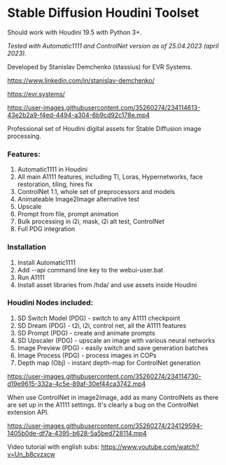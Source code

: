 # Stable Diffusion Houdini Toolset

Should work with Houdini 19.5 with Python 3+.

*Tested with Automatic1111 and ControlNet version as of 25.04.2023 (april 2023).*

Developed by Stanislav Demchenko (stassius) for EVR Systems.

https://www.linkedin.com/in/stanislav-demchenko/

https://evr.systems/

https://user-images.githubusercontent.com/35260274/234114613-43e2b2a9-f4ed-4494-a304-6b9cd92c178e.mp4

Professional set of Houdini digital assets for Stable Diffusion image processing.

### Features:
1. Automatic1111 in Houdini
2. All main A1111 features, including TI, Loras, Hypernetworks, face restoration, tiling, hires fix
4. ControlNet 1.1, whole set of preprocessors and models
5. Animateable Image2Image alternative test
6. Upscale
7. Prompt from file, prompt animation
8. Bulk processing in i2i, mask, i2i alt test, ControlNet
9. Full PDG integration

### Installation
1. Install Automatic1111
2. Add --api command line key to the webui-user.bat
3. Run A1111
4. Install asset libraries from /hda/ and use assets inside Houdini

### Houdini Nodes included:
1. SD Switch Model (PDG) - switch to any A1111 checkpoint
2. SD Dream (PDG) - t2i, i2i, control net, all the A1111 features
3. SD Prompt (PDG) - create and animate prompts
4. SD Upscaler (PDG) - upscale an image with various neural networks
5. Image Preview (PDG) - easily switch and save generation batches
6. Image Process (PDG) - process images in COPs
7. Depth map (Obj) - instant depth-map for ControlNet generation

https://user-images.githubusercontent.com/35260274/234114730-d19e9615-332a-4c5e-89af-30ef44ca3742.mp4

When use ControlNet in image2image, add as many ControlNets as there are set up in the A1111 settings. It's clearly a bug on the ControlNet extension API.


https://user-images.githubusercontent.com/35260274/234129594-1405b0de-df7a-4395-b628-5a5bed728114.mp4


Video tutorial with english subs:
https://www.youtube.com/watch?v=Un_b8cvzxcw
